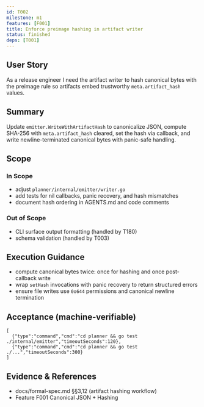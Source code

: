 ```yaml
---
id: T002
milestone: m1
features: [F001]
title: Enforce preimage hashing in artifact writer
status: finished
deps: [T001]
---
```


## User Story
As a release engineer I need the artifact writer to hash canonical bytes with the preimage rule so artifacts embed trustworthy `meta.artifact_hash` values.

## Summary
Update `emitter.WriteWithArtifactHash` to canonicalize JSON, compute SHA-256 with `meta.artifact_hash` cleared, set the hash via callback, and write newline-terminated canonical bytes with panic-safe handling.

## Scope
### In Scope
- adjust `planner/internal/emitter/writer.go`
- add tests for nil callbacks, panic recovery, and hash mismatches
- document hash ordering in AGENTS.md and code comments
### Out of Scope
- CLI surface output formatting (handled by T180)
- schema validation (handled by T003)

## Execution Guidance
- compute canonical bytes twice: once for hashing and once post-callback write
- wrap `setHash` invocations with panic recovery to return structured errors
- ensure file writes use `0o644` permissions and canonical newline termination

## Acceptance (machine-verifiable)
```acceptance
[
  {"type":"command","cmd":"cd planner && go test ./internal/emitter","timeoutSeconds":120},
  {"type":"command","cmd":"cd planner && go test ./...","timeoutSeconds":300}
]
```

## Evidence & References
- docs/formal-spec.md §§3,12 (artifact hashing workflow)
- Feature F001 Canonical JSON + Hashing

